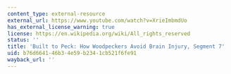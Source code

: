 ```yaml
---
content_type: external-resource
external_url: https://www.youtube.com/watch?v=XrieImbmdUo
has_external_license_warning: true
license: https://en.wikipedia.org/wiki/All_rights_reserved
status: ''
title: 'Built to Peck: How Woodpeckers Avoid Brain Injury, Segment 7'
uid: b76d6641-46b3-4e59-b234-1cb521f6fe91
wayback_url: ''
---
```

